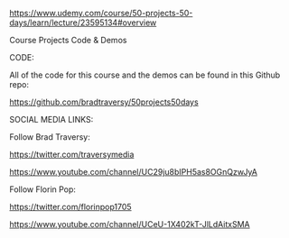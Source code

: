 
https://www.udemy.com/course/50-projects-50-days/learn/lecture/23595134#overview

Course Projects Code & Demos

CODE:

All of the code for this course and the demos can be found in this Github repo:

https://github.com/bradtraversy/50projects50days



SOCIAL MEDIA LINKS:

Follow Brad Traversy:

https://twitter.com/traversymedia

https://www.youtube.com/channel/UC29ju8bIPH5as8OGnQzwJyA


Follow Florin Pop:

https://twitter.com/florinpop1705

https://www.youtube.com/channel/UCeU-1X402kT-JlLdAitxSMA

